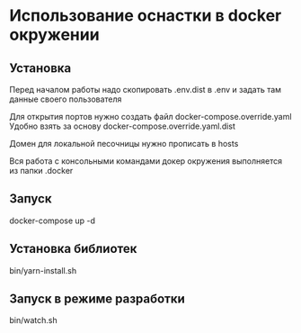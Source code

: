 # Использование оснастки в docker окружении

## Установка
Перед началом работы надо скопировать .env.dist в .env и задать там данные своего пользователя

Для открытия портов нужно создать файл docker-compose.override.yaml
Удобно взять за основу docker-compose.override.yaml.dist

Домен для локальной песочницы нужно прописать в hosts

Вся работа с консольными командами докер окружения выполняется из папки .docker

## Запуск
docker-compose up -d

## Установка библиотек
bin/yarn-install.sh

## Запуск в режиме разработки
bin/watch.sh

